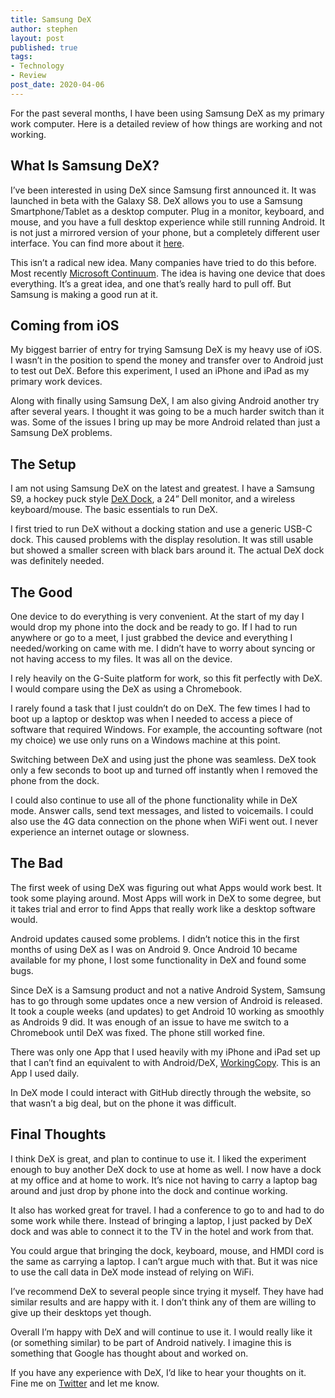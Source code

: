 ```yaml
---
title: Samsung DeX
author: stephen
layout: post
published: true
tags:
- Technology
- Review
post_date: 2020-04-06
---
```

For the past several months, I have been using Samsung DeX as my primary work computer. Here is a detailed review of how things are working and not working. 

## What Is Samsung DeX?

I’ve been interested in using DeX since Samsung first announced it. It was launched in beta with the Galaxy S8. DeX allows you to use a Samsung Smartphone/Tablet as a desktop computer. Plug in a monitor, keyboard, and mouse, and you have a full desktop experience while still running Android. It is not just a mirrored version of your phone, but a completely different user interface. You can find more about it [here](https://www.samsung.com/global/galaxy/apps/samsung-dex/).

This isn’t a radical new idea. Many companies have tried to do this before. Most recently [Microsoft Continuum](https://www.microsoft.com/en-us/windows/continuum). The idea is having one device that does everything. It’s a great idea, and one that’s really hard to pull off. But Samsung is making a good run at it. 

## Coming from iOS

My biggest barrier of entry for trying Samsung DeX is my heavy use of iOS. I wasn’t in the position to spend the money and transfer over to Android just to test out DeX. Before this experiment, I used an iPhone and iPad as my primary work devices.

Along with finally using Samsung DeX, I am also giving Android another try after several years. I thought it was going to be a much harder switch than it was. Some of the issues I bring up may be more Android related than just a Samsung DeX problems. 

## The Setup

I am not using Samsung DeX on the latest and greatest. I have a Samsung S9, a hockey puck style [DeX Dock](https://amzn.to/356AKh1), a 24” Dell monitor, and a wireless keyboard/mouse. The basic essentials to run DeX.

I first tried to run DeX without a docking station and use a generic USB-C dock. This caused problems with the display resolution. It was still usable but showed a smaller screen with black bars around it. The actual DeX dock was definitely needed. 

## The Good 
One device to do everything is very convenient. At the start of my day I would drop my phone into the dock and be ready to go. If I had to run anywhere or go to a meet, I just grabbed the device and everything I needed/working on came with me. I didn’t have to worry about syncing or not having access to my files. It was all on the device. 

I rely heavily on the G-Suite platform for work, so this fit perfectly with DeX. I would compare using the DeX as using a Chromebook. 

I rarely found a task that I just couldn’t do on DeX. The few times I had to boot up a laptop or desktop was when I needed to access a piece of software that required Windows. For example, the accounting software (not my choice) we use only runs on a Windows machine at this point. 

Switching between DeX and using just the phone was seamless. DeX took only a few seconds to boot up and turned off instantly when I removed the phone from the dock. 

I could also continue to use all of the phone functionality while in DeX mode. Answer calls, send text messages, and listed to voicemails. I could also use the 4G data connection on the phone when WiFi went out. I never experience an internet outage or slowness. 

## The Bad
The first week of using DeX was figuring out what Apps would work best. It took some playing around. Most Apps will work in DeX to some degree, but it takes trial and error to find Apps that really work like a desktop software would. 

Android updates caused some problems. I didn’t notice this in the first months of using DeX as I was on Android 9. Once Android 10 became available for my phone, I lost some functionality in DeX and found some bugs. 

Since DeX is a Samsung product and not a native Android System, Samsung has to go through some updates once a new version of Android is released. It took a couple weeks (and updates) to get Android 10 working as smoothly as Androids 9 did. It was enough of an issue to have me switch to a Chromebook until DeX was fixed. The phone still worked fine. 

There was only one App that I used heavily with my iPhone and iPad set up that I can’t find an equivalent to with Android/DeX, [WorkingCopy](https://workingcopyapp.com). This is an App I used daily. 

In DeX mode I could interact with GitHub directly through the website, so that wasn’t a big deal, but on the phone it was difficult. 

## Final Thoughts 
I think DeX is great, and plan to continue to use it. I liked the experiment enough to buy another DeX dock to use at home as well. I now have a dock at my office and at home to work. It’s nice not having to carry a laptop bag around and just drop by phone into the dock and continue working. 

It also has worked great for travel. I had a conference to go to and had to do some work while there. Instead of bringing a laptop, I just packed by DeX dock and was able to connect it to the TV in the hotel and work from that. 

You could argue that bringing the dock, keyboard, mouse, and HMDI cord is the same as carrying a laptop. I can’t argue much with that. But it was nice to use the call data in DeX mode instead of relying on WiFi. 

I’ve recommend DeX to several people since trying it myself. They have had similar results and are happy with it. I don’t think any of them are willing to give up their desktops yet though. 

Overall I’m happy with DeX and will continue to use it. I would really like it (or something similar) to be part of Android natively. I imagine this is something that Google has thought about and worked on. 

If you have any experience with DeX, I’d like to hear your thoughts on it. Fine me on [Twitter](https://twitter.com/swoicik) and let me know.  
